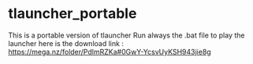# tlauncher_portable
This is a portable version of tlauncher
Run always the .bat file to play the launcher
here is the download link : https://mega.nz/folder/PdlmRZKa#0GwY-YcsvUyKSH943jie8g
